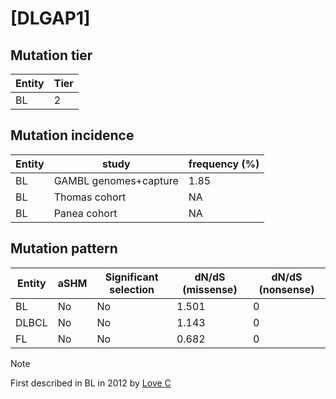# [DLGAP1]

## Mutation tier

|Entity|Tier|
|------|----|
|BL    |2   |

## Mutation incidence

|Entity|study                |frequency (%)|
|------|---------------------|-------------|
|BL    |GAMBL genomes+capture|1.85         |
|BL    |Thomas cohort        |  NA         |
|BL    |Panea cohort         |  NA         |

## Mutation pattern

|Entity|aSHM|Significant selection|dN/dS (missense)|dN/dS (nonsense)|
|------|----|---------------------|----------------|----------------|
|BL    |No  |No                   |1.501           |0               |
|DLBCL |No  |No                   |1.143           |0               |
|FL    |No  |No                   |0.682           |0               |


> [!NOTE]
> First described in BL in 2012 by [Love C](https://pubmed.ncbi.nlm.nih.gov/23143597)